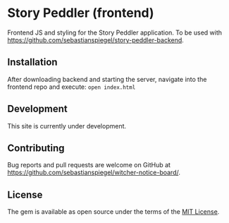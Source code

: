 # Story Peddler (frontend)

Frontend JS and styling for the Story Peddler application. To be used with https://github.com/sebastianspiegel/story-peddler-backend. 

## Installation

After downloading backend and starting the server, navigate into the frontend repo and execute:
``` open index.html ```

## Development 

This site is currently under development. 

## Contributing

Bug reports and pull requests are welcome on GitHub at https://github.com/sebastianspiegel/witcher-notice-board/. 

## License

The gem is available as open source under the terms of the [MIT License](https://opensource.org/licenses/MIT).
